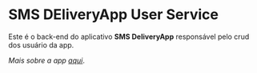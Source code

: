 # SMS DEliveryApp User Service

Este é o back-end do aplicativo **SMS DeliveryApp** responsável pelo crud dos usuário da app.

*Mais sobre a app [aqui](https://github.com/EliseuGaspar/SMS-DeliveryApp)*.